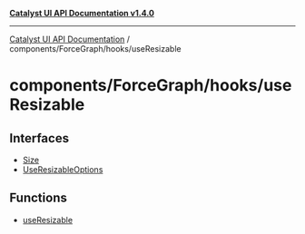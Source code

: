 [**Catalyst UI API Documentation v1.4.0**](../../../../README.md)

---

[Catalyst UI API Documentation](../../../../README.md) / components/ForceGraph/hooks/useResizable

# components/ForceGraph/hooks/useResizable

## Interfaces

- [Size](interfaces/Size.md)
- [UseResizableOptions](interfaces/UseResizableOptions.md)

## Functions

- [useResizable](functions/useResizable.md)
